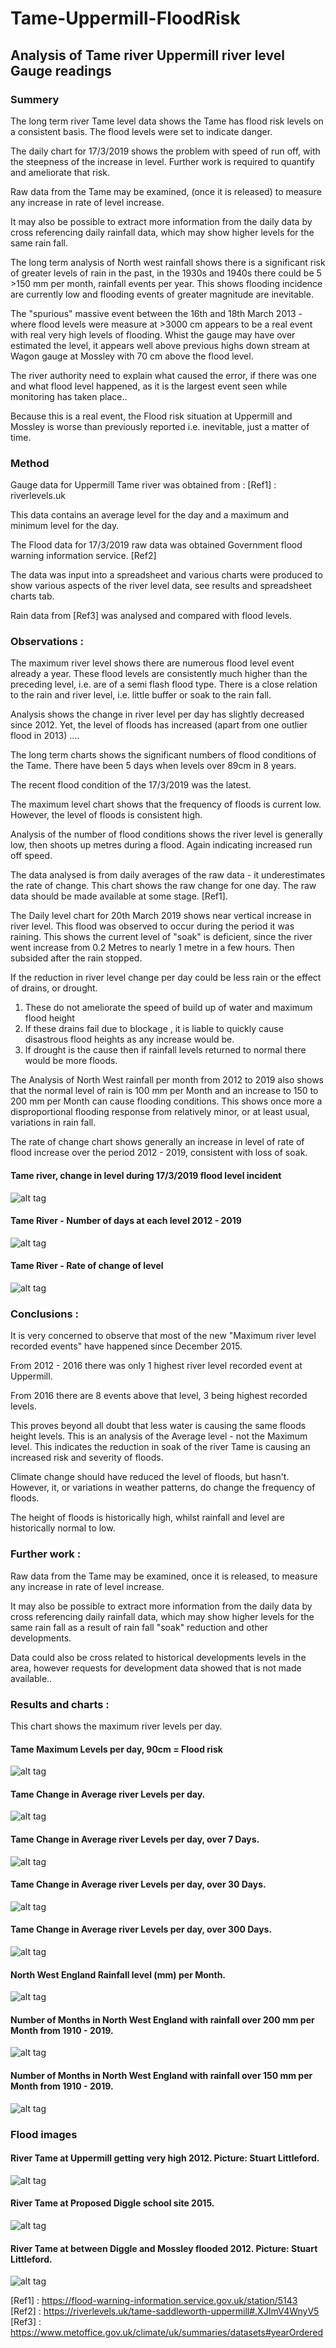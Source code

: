 # Tame-Uppermill-FloodRisk  


## Analysis of Tame river Uppermill river level Gauge readings  

### Summery

The long term river Tame level data shows the Tame has flood risk levels on a consistent basis. The flood levels were set to indicate danger.

The daily chart for 17/3/2019 shows the problem with speed of run off, with the steepness of the increase in level. Further work is required to quantify and ameliorate that risk.

Raw data from the Tame may be examined, (once it is released) to measure any increase in rate of level increase. 

It may also be possible to extract more information from the daily data by cross referencing daily rainfall data, which may show higher levels for the same rain fall.

The long term analysis of North west rainfall shows there is a significant risk of greater levels of rain in the past, in the 1930s and 1940s there could be 5 >150 mm per month, rainfall events per year.  This shows flooding incidence are currently low and flooding events of greater magnitude are inevitable.


The "spurious" massive event between the 16th and 18th March 2013 - where flood levels were measure at >3000 cm appears to be a real event with real very high levels of flooding. Whist the gauge may have over estimated the level, it appears well above previous highs down stream at Wagon gauge at Mossley with 70 cm above the flood level.

The river authority need to explain what caused the error, if there was one and what flood level happened, as it is the largest event seen while monitoring has taken place..

Because this is a real event, the Flood risk situation at Uppermill and Mossley is worse than previously reported i.e. inevitable, just a matter of time.


### Method

Gauge data for Uppermill Tame river was obtained from :   [Ref1] : riverlevels.uk

This data contains an average level for the day and a maximum and minimum level for the day.  

The Flood data for 17/3/2019 raw data was obtained Government flood warning information service. [Ref2]

The data was input into a spreadsheet and various charts were  produced to show various aspects of the river level data, see results and spreadsheet charts tab.

Rain data from [Ref3] was analysed and compared with flood levels.


### Observations :

The maximum river level shows there are numerous flood level event already a year. These flood levels are consistently much higher than the preceding level, i.e. are of a semi flash flood type. There is a close relation to the rain and river level, i.e. little buffer or soak to the rain fall. 

Analysis shows the change in river level per day has slightly decreased since 2012.  Yet, the level of floods has increased (apart from one outlier flood in 2013) ....   

The long term charts shows the significant numbers of flood conditions of the Tame. There have been 5 days when levels over 89cm in 8 years.

The recent flood condition of the 17/3/2019 was the latest. 

The maximum level chart shows that the frequency of floods is current low. However, the level of floods is consistent high.

Analysis of the number of flood conditions shows the river level is generally low, then shoots up metres during a flood. Again indicating increased run off speed.

The data analysed is from daily averages of the raw data - it underestimates the rate of change. This chart shows the raw change for one day. The raw data should be made available at some stage.  [Ref1].

The Daily level chart for 20th March 2019 shows near vertical increase in river level. This flood was observed to occur during the period it was raining. This shows the current level of "soak" is deficient, since the river went increase from 0.2 Metres to nearly 1 metre in a few hours. Then subsided after the rain stopped.

If the reduction in river level change per day could be less rain or the effect of drains, or drought.

1. These do not ameliorate  the speed of build up of water and maximum flood height
2. If these drains fail due to blockage , it is liable to quickly cause disastrous flood heights as any increase would be.
3. If drought is the cause then if rainfall levels returned to normal there would be more floods.

The Analysis of North West rainfall per month from 2012 to 2019 also shows that the normal level of rain is 100 mm per Month and an increase to 150 to 200 mm per Month can cause flooding conditions. This shows once more a disproportional flooding response from relatively minor, or at least usual, variations in rain fall.

The rate of change chart shows generally an increase in level of rate of flood increase over the period 2012 - 2019, consistent with loss of soak.


#### Tame river, change in level during 17/3/2019 flood level incident

![alt tag](charts/TameRawData17-3-2019.png)  


#### Tame River - Number of days at each level  2012 - 2019

![alt tag](charts/TameDaysAtLevel.png)  


#### Tame River - Rate of change of level

![alt tag](charts/TameMaxRateofChangePWeek.png)  



### Conclusions :

It is very concerned to observe that most of the new "Maximum river level recorded events" have happened since December 2015.

From 2012 - 2016 there was only 1 highest river level recorded event at Uppermill.  

From 2016 there are 8 events above that level, 3 being highest recorded levels.

This proves beyond all doubt that less water is causing the same floods height levels.  This is an analysis of the Average level - not the Maximum level. This indicates the reduction in soak of the river Tame is causing an increased risk and severity of floods.

Climate change should have reduced the level of floods, but hasn't. However, it, or variations in weather patterns, do change the frequency of floods. 

The height of floods is historically high, whilst rainfall and level are historically normal to low.

### Further work : 

Raw data from the Tame may be examined, once it is released, to measure any increase in rate of level increase.  

It may also be possible to extract more information from the daily data by cross referencing daily rainfall data, which may show higher levels for the same rain fall as a result of rain fall "soak" reduction and other developments.  


Data could also be cross related to historical developments levels in the area, however requests for development data showed that is not made available..  



### Results and charts :


This chart shows the maximum river levels per day.  


#### Tame Maximum Levels per day, 90cm = Flood risk  

![alt tag](charts/TameMaxLevelPDay.png)  


#### Tame Change in Average river Levels per day.  

![alt tag](charts/TameAvLevelChangePDay.png)  


#### Tame Change in Average river Levels per day, over 7 Days.  

![alt tag](charts/TameAvLevelPDay7Days.png)  


#### Tame Change in Average river Levels per day, over 30 Days.  

![alt tag](charts/TameAvLevelPMonth.png)  


#### Tame Change in Average river Levels per day, over 300 Days.  

![alt tag](charts/TameAvLevelPYear.png)  


#### North West England Rainfall level (mm) per Month.   

![alt tag](charts/RainFallNorthWest-2012-2019.png)  


#### Number of Months in North West England with rainfall over 200 mm per Month from 1910 - 2019.  

![alt tag](charts/RainFallNorthWest-1910-2019-200mm.png)   


#### Number of Months in North West England  with rainfall over 150 mm per Month from 1910 - 2019.    

![alt tag](charts/RainFallNorthWest-1910-2019-150mm.png)  


### Flood images

#### River Tame at Uppermill getting very high 2012. Picture: Stuart Littleford.

![alt tag](FloodImages/RiverTameatUppermill-2012.jpg) 


#### River Tame at Proposed Diggle school site 2015. 

![alt tag](FloodImages/saddleworth_school_diggle_cross_field_flooding_26_12_2015.jpg) 


#### River Tame at between  Diggle and Mossley flooded 2012. Picture: Stuart Littleford.

![alt tag](FloodImages/Well-i-hole-Farm-campsite-is-evacuated-and-animals-rescued.Pic.StuartLittleford-2012.jpg) 

[Ref1] : https://flood-warning-information.service.gov.uk/station/5143  
[Ref2] : https://riverlevels.uk/tame-saddleworth-uppermill#.XJImV4WnyV5  
[Ref3] : https://www.metoffice.gov.uk/climate/uk/summaries/datasets#yearOrdered  

